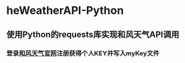 # heWeatherAPI-Python

## 使用Python的requests库实现和风天气API调用

### 登录[和风天气官网](https://www.heweather.com)注册获得个人KEY并写入myKey文件
